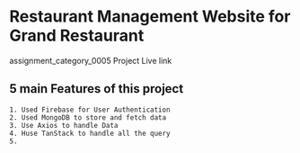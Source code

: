 # Restaurant Management Website for Grand Restaurant
assignment_category_0005
Project Live link

## 5 main Features of this project
    1. Used Firebase for User Authentication
    2. Used MongoDB to store and fetch data
    3. Use Axios to handle Data
    4. Huse TanStack to handle all the query
    5. 


